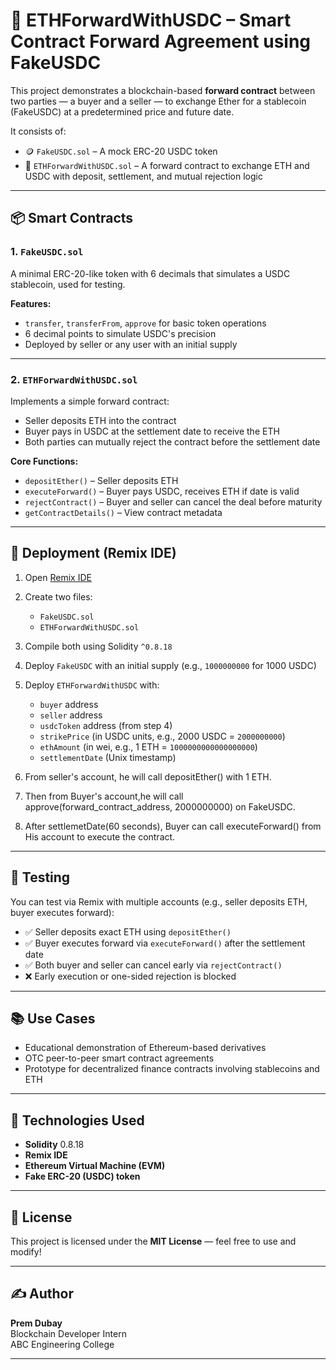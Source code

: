 # 🤝 ETHForwardWithUSDC – Smart Contract Forward Agreement using FakeUSDC

This project demonstrates a blockchain-based **forward contract** between two parties — a buyer and a seller — to exchange Ether for a stablecoin (FakeUSDC) at a predetermined price and future date.

It consists of:
- 🪙 `FakeUSDC.sol` – A mock ERC-20 USDC token
- 📜 `ETHForwardWithUSDC.sol` – A forward contract to exchange ETH and USDC with deposit, settlement, and mutual rejection logic

---

## 📦 Smart Contracts

### 1. `FakeUSDC.sol`
A minimal ERC-20-like token with 6 decimals that simulates a USDC stablecoin, used for testing.

**Features:**
- `transfer`, `transferFrom`, `approve` for basic token operations
- 6 decimal points to simulate USDC's precision
- Deployed by seller or any user with an initial supply

---

### 2. `ETHForwardWithUSDC.sol`
Implements a simple forward contract:
- Seller deposits ETH into the contract
- Buyer pays in USDC at the settlement date to receive the ETH
- Both parties can mutually reject the contract before the settlement date

**Core Functions:**
- `depositEther()` – Seller deposits ETH
- `executeForward()` – Buyer pays USDC, receives ETH if date is valid
- `rejectContract()` – Buyer and seller can cancel the deal before maturity
- `getContractDetails()` – View contract metadata

---

## 🚀 Deployment (Remix IDE)

1. Open [Remix IDE](https://remix.ethereum.org/)
2. Create two files:
   - `FakeUSDC.sol`
   - `ETHForwardWithUSDC.sol`
3. Compile both using Solidity `^0.8.18`
4. Deploy `FakeUSDC` with an initial supply (e.g., `1000000000` for 1000 USDC)
5. Deploy `ETHForwardWithUSDC` with:
   - `buyer` address
   - `seller` address
   - `usdcToken` address (from step 4)
   - `strikePrice` (in USDC units, e.g., 2000 USDC = `2000000000`)
   - `ethAmount` (in wei, e.g., 1 ETH = `1000000000000000000`)
   - `settlementDate` (Unix timestamp)
6. From  seller's account, he will call depositEther() with 1 ETH.

7. Then from Buyer's account,he will call approve(forward_contract_address, 2000000000) on FakeUSDC.

8. After settlemetDate(60 seconds), Buyer can call executeForward() from His account to execute the contract.



---

## 🧪 Testing

You can test via Remix with multiple accounts (e.g., seller deposits ETH, buyer executes forward):

- ✅ Seller deposits exact ETH using `depositEther()`
- ✅ Buyer executes forward via `executeForward()` after the settlement date
- ✅ Both buyer and seller can cancel early via `rejectContract()`
- ❌ Early execution or one-sided rejection is blocked

---

## 📚 Use Cases

- Educational demonstration of Ethereum-based derivatives
- OTC peer-to-peer smart contract agreements
- Prototype for decentralized finance contracts involving stablecoins and ETH

---

## 📌 Technologies Used

- **Solidity** 0.8.18
- **Remix IDE**
- **Ethereum Virtual Machine (EVM)**
- **Fake ERC-20 (USDC) token**

---

## 🔐 License

This project is licensed under the **MIT License** — feel free to use and modify!

---

## ✍️ Author

**Prem Dubay**  
Blockchain Developer Intern  
ABC Engineering College

---

